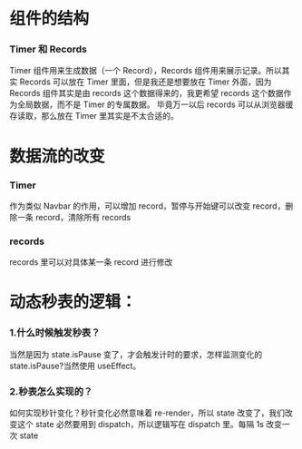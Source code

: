 # 组件的结构

### Timer 和 Records

Timer 组件用来生成数据（一个 Record），Records 组件用来展示记录。所以其实 Records 可以放在 Timer 里面，但是我还是想要放在 Timer 外面，因为 Records 组件其实是由 records 这个数据得来的，我更希望 records 这个数据作为全局数据，而不是 Timer 的专属数据。
毕竟万一以后 records 可以从浏览器缓存读取，那么放在 Timer 里其实是不太合适的。

# 数据流的改变

### Timer

作为类似 Navbar 的作用，可以增加 record，暂停与开始键可以改变 record，删除一条 record，清除所有 records

### records

records 里可以对具体某一条 record 进行修改

# 动态秒表的逻辑：

### 1.什么时候触发秒表？

当然是因为 state.isPause 变了，才会触发计时的要求，怎样监测变化的 state.isPause?当然使用 useEffect。

### 2.秒表怎么实现的？

如何实现秒针变化？秒针变化必然意味着 re-render，所以 state 改变了，我们改变这个 state 必然要用到 dispatch，所以逻辑写在 dispatch 里。每隔 1s 改变一次 state
